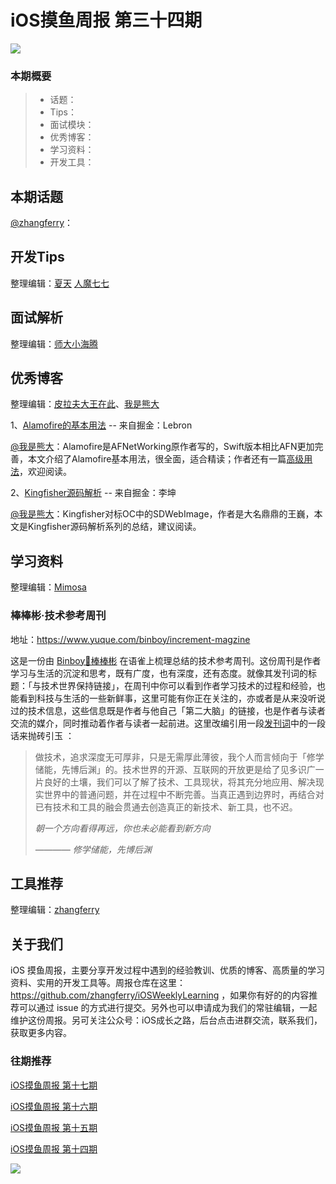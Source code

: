 # iOS摸鱼周报 第三十四期

![](https://gitee.com/zhangferry/Images/raw/master/gitee/iOS摸鱼周报模板.png)

### 本期概要

> * 话题：
> * Tips：
> * 面试模块：
> * 优秀博客：
> * 学习资料：
> * 开发工具：

## 本期话题

[@zhangferry](https://zhangferry.com)：

## 开发Tips

整理编辑：[夏天](https://juejin.cn/user/3298190611456638) [人魔七七](https://github.com/renmoqiqi)



## 面试解析

整理编辑：[师大小海腾](https://juejin.cn/user/782508012091645/posts)


## 优秀博客

整理编辑：[皮拉夫大王在此](https://www.jianshu.com/u/739b677928f7)、[我是熊大](https://juejin.cn/user/1151943916921885)

1、[Alamofire的基本用法](https://juejin.cn/post/6875140053635432462 "Alamofire 的使用 - 基本用法") -- 来自掘金：Lebron

[@我是熊大](https://github.com/Tliens)：Alamofire是AFNetWorking原作者写的，Swift版本相比AFN更加完善，本文介绍了Alamofire基本用法，很全面，适合精读；作者还有一篇[高级用法](https://juejin.cn/post/6875140780680282125)，欢迎阅读。

2、[Kingfisher源码解析](https://juejin.cn/post/6844904015738699790 "Kingfisher源码解析") -- 来自掘金：李坤

[@我是熊大](https://github.com/Tliens)：Kingfisher对标OC中的SDWebImage，作者是大名鼎鼎的王巍，本文是Kingfisher源码解析系列的总结，建议阅读。


## 学习资料

整理编辑：[Mimosa](https://juejin.cn/user/1433418892590136)

### 棒棒彬·技术参考周刊

地址：https://www.yuque.com/binboy/increment-magzine

这是一份由 [Binboy👻棒棒彬](https://www.yuque.com/binboy) 在语雀上梳理总结的技术参考周刊。这份周刊是作者学习与生活的沉淀和思考，既有广度，也有深度，还有态度。就像其发刊词的标题：「与技术世界保持链接」，在周刊中你可以看到作者学习技术的过程和经验，也能看到科技与生活的一些新鲜事，这里可能有你正在关注的，亦或者是从来没听说过的技术信息，这些信息既是作者与他自己「第二大脑」的链接，也是作者与读者交流的媒介，同时推动着作者与读者一起前进。这里改编引用一段[发刊词](https://www.yuque.com/binboy/increment-magzine/sno2ef)中的一段话来抛砖引玉 ：

> 做技术，追求深度无可厚非，只是无需厚此薄彼，我个人而言倾向于「修学储能，先博后渊」的。技术世界的开源、互联网的开放更是给了见多识广一片良好的土壤，我们可以了解了技术、工具现状，将其充分地应用、解决现实世界中的普通问题，并在过程中不断完善。当真正遇到边界时，再结合对已有技术和工具的融会贯通去创造真正的新技术、新工具，也不迟。
>
> *朝一个方向看得再远，你也未必能看到新方向*
>
> *———— 修学储能，先博后渊*

## 工具推荐

整理编辑：[zhangferry](https://zhangferry.com)

## 关于我们

iOS 摸鱼周报，主要分享开发过程中遇到的经验教训、优质的博客、高质量的学习资料、实用的开发工具等。周报仓库在这里：https://github.com/zhangferry/iOSWeeklyLearning ，如果你有好的的内容推荐可以通过 issue 的方式进行提交。另外也可以申请成为我们的常驻编辑，一起维护这份周报。另可关注公众号：iOS成长之路，后台点击进群交流，联系我们，获取更多内容。

### 往期推荐

[iOS摸鱼周报 第十七期](https://mp.weixin.qq.com/s/3vukUOskJzoPyES2R7rJNg)

[iOS摸鱼周报 第十六期](https://mp.weixin.qq.com/s/nuij8iKsARAF2rLwkVtA8w)

[iOS摸鱼周报 第十五期](https://mp.weixin.qq.com/s/6thW_YKforUy_EMkX0OVxA)

[iOS摸鱼周报 第十四期](https://mp.weixin.qq.com/s/br4DUrrtj9-VF-VXnTIcZw)

![](https://gitee.com/zhangferry/Images/raw/master/iOSWeeklyLearning/WechatIMG384.jpeg)
